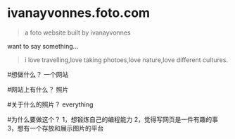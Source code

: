 # ivanayvonnes.foto.com
>a foto website built by ivanayvonnes

want to say something...
>i love travelling,love taking photoes,love nature,love different cultures.

#想做什么？
一个网站

#网站上有什么？
照片

#关于什么的照片？
everything

#为什么要做这个？
1，想锻炼自己的编程能力
2，觉得写网页是一件有趣的事
3，想有一个存放和展示图片的平台
